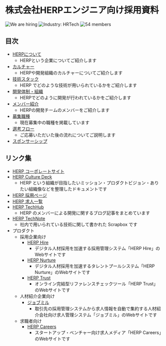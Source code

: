 # 株式会社HERPエンジニア向け採用資料

![We are hiring](https://img.shields.io/badge/status-hiring-brightgreen) ![Industry: HRTech](https://img.shields.io/badge/industry-HRTech-orange) ![54 members](https://img.shields.io/badge/members-54-blue)

## 目次

- [HERPについて](./docs/company.md)
  - HERPという企業についてご紹介します
- [カルチャー](./docs/culture.md)
  - HERPや開発組織のカルチャーについてご紹介します
- [技術スタック](./docs/technology-stack.md)
  - HERP でどのような技術が用いられているかをご紹介します
- [開発体制・組織](./docs/organization.md)
  - HERPでどのように開発が行われているかをご紹介します
- [メンバー紹介](./docs/members.md)
  - HERPの開発チームのメンバーをご紹介します
- [募集職種](./docs/jobs.md)
  - 現在募集中の職種を掲載しています
- [選考フロー](./docs/interviews.md)
  - ご応募いただいた後の流れについてご説明します
- [スポンサーシップ](./docs/sponsorship.md)

## リンク集

- [HERP コーポレートサイト](https://herp.co.jp/)
- [HERP Culture Deck](https://culture.herp.co.jp/)
  - HERP という組織が目指したいミッション・プロダクトビジョン・ありたい組織像などを整理したドキュメントです
- [HERP 採用ページ](https://careers.herp.co.jp/)
- [HERP 求人一覧](https://herp.careers/v1/herpinc)
- [HERP TechHub](https://tech-hub.herp.co.jp/)
  - HERP のメンバーによる開発に関するブログ記事をまとめています
- [HERP TechNote](https://scrapbox.io/herp-technote/)
  - 社内で用いられている技術に関して書かれた Scrapbox です
- プロダクト
  - 採用企業向け
    - [HERP Hire](https://herp.cloud/)
      - デジタル人材採用を加速する採用管理システム「HERP Hire」のWebサイトです
    - [HERP Nurture](https://lp.herp.cloud/nurture/)
      - デジタル人材採用を加速するタレントプールシステム「HERP Nurture」のWebサイトです
    - [HERP Trust](https://www.herptrust.cloud/)
      - オンライン完結型リファレンスチェックツール「HERP Trust」のWebサイトです
  - 人材紹介企業向け
    - [ジョブミル](https://www.jobmiru.cloud/)
      - 取引先の採用管理システムから求人情報を自動で集約する人材紹介会社向け求人管理システム「ジョブミル」のWebサイトです
  - 求職者向け
    - [HERP Careers](https://herp.careers/careers/)
      - スタートアップ・ベンチャー向け求人メディア「HERP Careers」のWebサイトです
